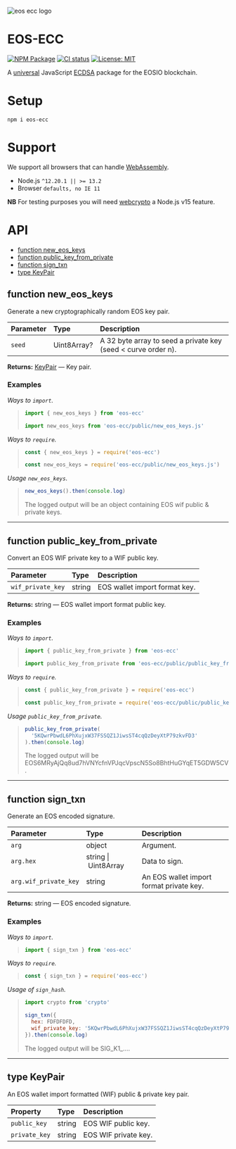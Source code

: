 ![eos ecc logo](https://raw.githubusercontent.com/pur3miish/eos-ecc/main/static/eos-ecc.svg)

# EOS-ECC

[![NPM Package](https://img.shields.io/npm/v/eos-ecc.svg)](https://www.npmjs.org/package/eos-ecc) [![CI status](https://github.com/pur3miish/eos-ecc/workflows/CI/badge.svg)](https://github.com/pur3miish/eos-ecc/actions) [![License: MIT](https://img.shields.io/badge/License-MIT-yellow.svg)](https://github.com/pur3miish/eos-ecc/blob/main/LICENSE)

A [universal](https://en.wikipedia.org/wiki/Isomorphic_JavaScript) JavaScript [ECDSA](https://en.wikipedia.org/wiki/Elliptic_Curve_Digital_Signature_Algorithm) package for the EOSIO blockchain.

# Setup

```shell
npm i eos-ecc
```

# Support

We support all browsers that can handle [WebAssembly](https://caniuse.com/wasm).

- Node.js `^12.20.1 || >= 13.2`
- Browser `defaults, no IE 11`

**NB** For testing purposes you will need [webcrypto](https://nodejs.org/api/webcrypto.html#webcrypto_class_subtlecrypto) a Node.js v15 feature.

# API

- [function new_eos_keys](#function-new_eos_keys)
- [function public_key_from_private](#function-public_key_from_private)
- [function sign_txn](#function-sign_txn)
- [type KeyPair](#type-keypair)

## function new_eos_keys

Generate a new cryptographically random EOS key pair.

| Parameter | Type | Description |
| :-- | :-- | :-- |
| `seed` | Uint8Array? | A 32 byte array to seed a private key (seed < curve order n). |

**Returns:** [KeyPair](#type-keypair) — Key pair.

### Examples

_Ways to `import`._

> ```js
> import { new_eos_keys } from 'eos-ecc'
> ```
>
> ```js
> import new_eos_keys from 'eos-ecc/public/new_eos_keys.js'
> ```

_Ways to `require`._

> ```js
> const { new_eos_keys } = require('eos-ecc')
> ```
>
> ```js
> const new_eos_keys = require('eos-ecc/public/new_eos_keys.js')
> ```

_Usage `new_eos_keys`._

> ```js
> new_eos_keys().then(console.log)
> ```
>
> The logged output will be an object containing EOS wif public & private keys.

---

## function public_key_from_private

Convert an EOS WIF private key to a WIF public key.

| Parameter         | Type   | Description                   |
| :---------------- | :----- | :---------------------------- |
| `wif_private_key` | string | EOS wallet import format key. |

**Returns:** string — EOS wallet import format public key.

### Examples

_Ways to `import`._

> ```js
> import { public_key_from_private } from 'eos-ecc'
> ```
>
> ```js
> import public_key_from_private from 'eos-ecc/public/public_key_from_private.js'
> ```

_Ways to `require`._

> ```js
> const { public_key_from_private } = require('eos-ecc')
> ```
>
> ```js
> const public_key_from_private = require('eos-ecc/public/public_key_from_private.js')
> ```

_Usage `public_key_from_private`._

> ```js
> public_key_from_private(
>   '5KQwrPbwdL6PhXujxW37FSSQZ1JiwsST4cqQzDeyXtP79zkvFD3'
> ).then(console.log)
> ```
>
> The logged output will be EOS6MRyAjQq8ud7hVNYcfnVPJqcVpscN5So8BhtHuGYqET5GDW5CV.

---

## function sign_txn

Generate an EOS encoded signature.

| Parameter | Type | Description |
| :-- | :-- | :-- |
| `arg` | object | Argument. |
| `arg.hex` | string \| Uint8Array | Data to sign. |
| `arg.wif_private_key` | string | An EOS wallet import format private key. |

**Returns:** string — EOS encoded signature.

### Examples

_Ways to `import`._

> ```js
> import { sign_txn } from 'eos-ecc'
> ```

_Ways to `require`._

> ```js
> const { sign_txn } = require('eos-ecc')
> ```

_Usage of `sign_hash`._

> ```js
> import crypto from 'crypto'
>
> sign_txn({
>   hex: FDFDFDFD,
>   wif_private_key: '5KQwrPbwdL6PhXujxW37FSSQZ1JiwsST4cqQzDeyXtP79zkvFD3'
> }).then(console.log)
> ```
>
> The logged output will be SIG_K1\_….

---

## type KeyPair

An EOS wallet import formatted (WIF) public & private key pair.

| Property      | Type   | Description          |
| :------------ | :----- | :------------------- |
| `public_key`  | string | EOS WIF public key.  |
| `private_key` | string | EOS WIF private key. |
